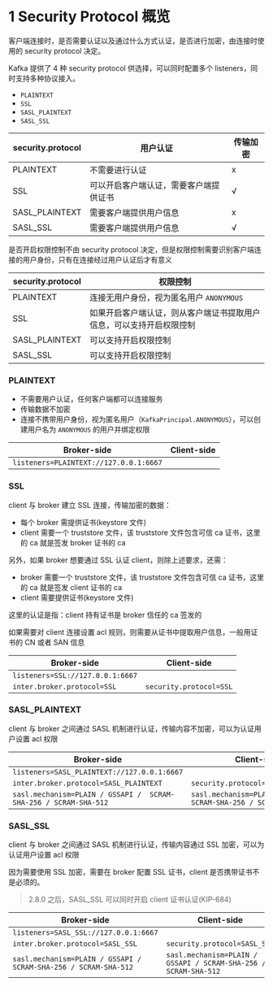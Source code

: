 # 1 Security Protocol 概览

客户端连接时，是否需要认证以及通过什么方式认证，是否进行加密，由连接时使用的 security protocol 决定。

Kafka 提供了 4 种 security protocol 供选择，可以同时配置多个 listeners，同时支持多种协议接入。

* `PLAINTEXT`
* `SSL`
* `SASL_PLAINTEXT`
* `SASL_SSL`

| security.protocol | 用户认证                               | 传输加密 |
|-------------------|----------------------------------------|----------|
| PLAINTEXT         | 不需要进行认证                         | x        |
| SSL               | 可以开启客户端认证，需要客户端提供证书 | √        |
| SASL_PLAINTEXT    | 需要客户端提供用户信息                 | x        |
| SASL_SSL          | 需要客户端提供用户信息                 | √        |

是否开启权限控制不由 security protocol 决定，但是权限控制需要识别客户端连接的用户身份，只有在连接经过用户认证后才有意义

| security.protocol | 权限控制                                                             |
|-------------------|----------------------------------------------------------------------|
| PLAINTEXT         | 连接无用户身份，视为匿名用户 `ANONYMOUS`                             |
| SSL               | 如果开启客户端认证，则从客户端证书提取用户信息，可以支持开启权限控制 |
| SASL_PLAINTEXT    | 可以支持开启权限控制                                                 |
| SASL_SSL          | 可以支持开启权限控制                                                 |

### PLAINTEXT

* 不需要用户认证，任何客户端都可以连接服务
* 传输数据不加密
* 连接不携带用户身份，视为匿名用户（`KafkaPrincipal.ANONYMOUS`），可以创建用户名为 `ANONYMOUS` 的用户并绑定权限

| Broker-side                            | Client-side             |
|----------------------------------------|-------------------------|
| `listeners=PLAINTEXT://127.0.0.1:6667` |                         |

### SSL

client 与 broker 建立 SSL 连接，传输加密的数据：

* 每个 broker 需提供证书(keystore 文件)
* client 需要一个 truststore 文件，该 truststore 文件包含可信 ca 证书，这里的 ca 就是签发 broker 证书的 ca

另外，如果 broker 想要通过 SSL 认证 client，则除上述要求，还需：

* broker 需要一个 truststore 文件，该 truststore 文件包含可信 ca 证书，这里的 ca 就是签发 client 证书的 ca
* client 需要提供证书(keystore 文件)

这里的认证是指：client 持有证书是 broker 信任的 ca 签发的

如果需要对 client 连接设置 acl 规则，则需要从证书中提取用户信息，一般用证书的 CN 或者 SAN 信息

| Broker-side                      | Client-side             |
|----------------------------------|-------------------------|
| `listeners=SSL://127.0.0.1:6667` |                         |
| `inter.broker.protocol=SSL`      | `security.protocol=SSL` |

### SASL_PLAINTEXT

client 与 broker 之间通过 SASL 机制进行认证，传输内容不加密，可以为认证用户设置 acl 权限

| Broker-side                                                      | Client-side                                                     |
|------------------------------------------------------------------|-----------------------------------------------------------------|
| `listeners=SASL_PLAINTEXT://127.0.0.1:6667`                      |                                                                 |
| `inter.broker.protocol=SASL_PLAINTEXT`                           | `security.protocol=SASL_PLAINTEXT`                              |
| `sasl.mechanism=PLAIN / GSSAPI /  SCRAM-SHA-256 / SCRAM-SHA-512` | `sasl.mechanism=PLAIN / GSSAPI / SCRAM-SHA-256 / SCRAM-SHA-512` |

### SASL_SSL

client 与 broker 之间通过 SASL 机制进行认证，传输内容通过 SSL 加密，可以为认证用户设置 acl 权限

因为需要使用 SSL 加密，需要在 broker 配置 SSL 证书，client 是否携带证书不是必须的。

> 2.8.0 之后，SASL_SSL 可以同时开启 client 证书认证(KIP-684)

| Broker-side                                                     | Client-side                                                     |
|-----------------------------------------------------------------|-----------------------------------------------------------------|
| `listeners=SASL_SSL://127.0.0.1:6667`                           |                                                                 |
| `inter.broker.protocol=SASL_SSL`                                | `security.protocol=SASL_SSL`                                    |
| `sasl.mechanism=PLAIN / GSSAPI / SCRAM-SHA-256 / SCRAM-SHA-512` | `sasl.mechanism=PLAIN / GSSAPI / SCRAM-SHA-256 / SCRAM-SHA-512` |
